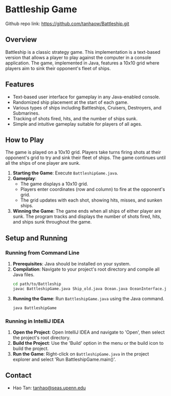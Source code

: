 # Battleship Game
Github repo link: https://github.com/tanhaow/Battleship.git

## Overview
Battleship is a classic strategy game. This implementation is a text-based version that allows a player to play against the computer in a console application. The game, implemented in Java, features a 10x10 grid where players aim to sink their opponent's fleet of ships.

## Features
- Text-based user interface for gameplay in any Java-enabled console.
- Randomized ship placement at the start of each game.
- Various types of ships including Battleships, Cruisers, Destroyers, and Submarines.
- Tracking of shots fired, hits, and the number of ships sunk.
- Simple and intuitive gameplay suitable for players of all ages.

## How to Play
The game is played on a 10x10 grid. Players take turns firing shots at their opponent's grid to try and sink their fleet of ships. The game continues until all the ships of one player are sunk.

1. **Starting the Game**: Execute `BattleshipGame.java`.
2. **Gameplay**:
   - The game displays a 10x10 grid.
   - Players enter coordinates (row and column) to fire at the opponent's grid.
   - The grid updates with each shot, showing hits, misses, and sunken ships.
3. **Winning the Game**: The game ends when all ships of either player are sunk. The program tracks and displays the number of shots fired, hits, and ships sunk throughout the game.

## Setup and Running

### Running from Command Line
1. **Prerequisites**: Java should be installed on your system.
2. **Compilation**: Navigate to your project's root directory and compile all Java files.
   ```bash
   cd path/to/Battleship
   javac BattleshipGame.java Ship_old.java Ocean.java OceanInterface.java
   ```
3. **Running the Game**: Run `BattleshipGame.java` using the Java command.
   ```bash
   java BattleshipGame
   ```

### Running in IntelliJ IDEA
1. **Open the Project**: Open IntelliJ IDEA and navigate to 'Open', then select the project's root directory.
2. **Build the Project**: Use the 'Build' option in the menu or the build icon to build the project.
3. **Run the Game**: Right-click on `BattleshipGame.java` in the project explorer and select 'Run BattleshipGame.main()'.

## Contact
- Hao Tan: [tanhao@seas.upenn.edu](mailto:tanhao@seas.upenn.edu)
